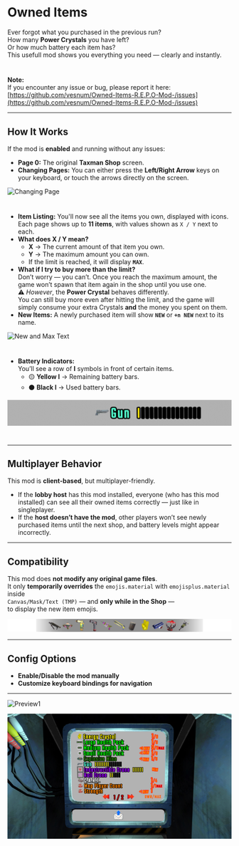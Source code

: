 # Owned Items

Ever forgot what you purchased in the previous run?  
How many **Power Crystals** you have left?  
Or how much battery each item has?  
This usefull mod shows you everything you need — clearly and instantly.

#

**Note:**  
If you encounter any issue or bug, please report it here:  
[https://github.com/vesnum/Owned-Items-R.E.P.O-Mod-/issues](https://github.com/vesnum/Owned-Items-R.E.P.O-Mod-/issues)

---

## How It Works

If the mod is **enabled** and running without any issues:

- **Page 0:** The original **Taxman Shop** screen.  
- **Changing Pages:** You can either press the **Left/Right Arrow** keys on your keyboard, or touch the arrows directly on the screen.  

![Changing Page](images/changingpage.gif)
#
- **Item Listing:** You'll now see all the items you own, displayed with icons.  
  Each page shows up to **11 items**, with values shown as `X / Y` next to each.  
- **What does X / Y mean?**  
  - **X** → The current amount of that item you own.  
  - **Y** → The maximum amount you can own.  
  - If the limit is reached, it will display **`MAX`**.  
- **What if I try to buy more than the limit?**  
  Don’t worry — you can’t. Once you reach the maximum amount, the game won’t spawn that item again in the shop until you use one.  
  ⚠️ *However*, the **Power Crystal** behaves differently.  
  You can still buy more even after hitting the limit, and the game will simply consume your extra Crystals **and** the money you spent on them.  
- **New Items:** A newly purchased item will show **`NEW`** or **`+n NEW`** next to its name.  

![New and Max Text](https://i.ibb.co/rfmDR5jH/newandmaxtext.gif)
#
- **Battery Indicators:**  
  You’ll see a row of **I** symbols in front of certain items.  
  - 🟡 **Yellow I** → Remaining battery bars.  
  - ⚫ **Black I** → Used battery bars.

![Item Battery](images/battery_1.gif)
#
---

## Multiplayer Behavior

This mod is **client-based**, but multiplayer-friendly.

- If the **lobby host** has this mod installed, everyone (who has this mod installed) can see all their owned items correctly — just like in singleplayer.  
- If the **host doesn’t have the mod**, other players won’t see newly purchased items until the next shop, and battery levels might appear incorrectly.

---

## Compatibility

This mod does **not modify any original game files**.  
It only **temporarily overrides** the `emojis.material` with `emojisplus.material` inside  
`Canvas/Mask/Text (TMP)` — and **only while in the Shop** —  
to display the new item emojis.

![New Item Icons](images/itemicons.png)

---

## Config Options

- **Enable/Disable the mod manually**   
- **Customize keyboard bindings for navigation**

---

![Preview1](https://i.ibb.co/hxckpZV9/preview.gif)

![Preview2](images/preview2.jpg)
#



